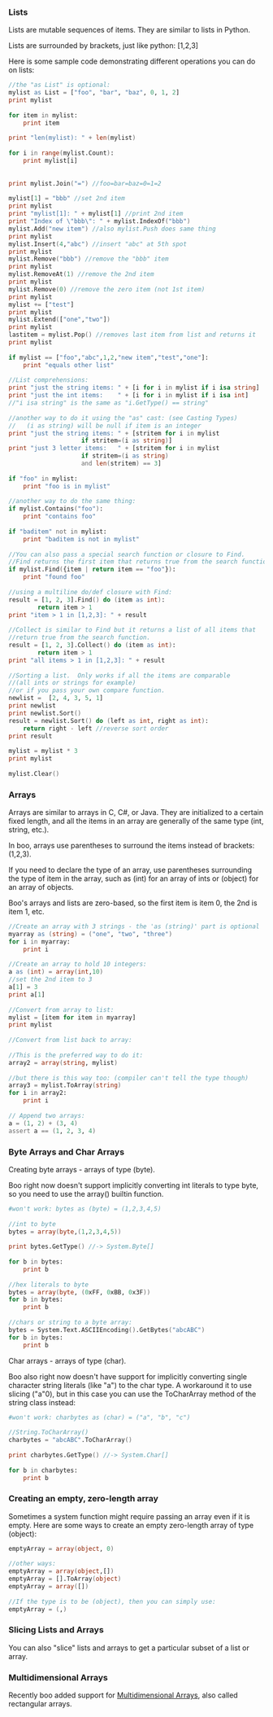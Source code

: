 ### Lists

Lists are mutable sequences of items. They are similar to lists in Python.

Lists are surrounded by brackets, just like python: [1,2,3]

Here is some sample code demonstrating different operations you can do on lists:

```boo
//the "as List" is optional:
mylist as List = ["foo", "bar", "baz", 0, 1, 2]
print mylist
 
for item in mylist:
    print item
 
print "len(mylist): " + len(mylist)
 
for i in range(mylist.Count):
    print mylist[i]
 
 
print mylist.Join("=") //foo=bar=baz=0=1=2
 
mylist[1] = "bbb" //set 2nd item
print mylist
print "mylist[1]: " + mylist[1] //print 2nd item
print "Index of \"bbb\": " + mylist.IndexOf("bbb")
mylist.Add("new item") //also mylist.Push does same thing
print mylist
mylist.Insert(4,"abc") //insert "abc" at 5th spot
print mylist
mylist.Remove("bbb") //remove the "bbb" item
print mylist
mylist.RemoveAt(1) //remove the 2nd item
print mylist
mylist.Remove(0) //remove the zero item (not 1st item)
print mylist
mylist += ["test"]
print mylist
mylist.Extend(["one","two"])
print mylist
lastitem = mylist.Pop() //removes last item from list and returns it
print mylist
 
if mylist == ["foo","abc",1,2,"new item","test","one"]:
    print "equals other list"
 
//List comprehensions:
print "just the string items: " + [i for i in mylist if i isa string]
print "just the int items:    " + [i for i in mylist if i isa int]
//"i isa string" is the same as "i.GetType() == string"
 
//another way to do it using the "as" cast: (see Casting Types)
//   (i as string) will be null if item is an integer
print "just the string items: " + [stritem for i in mylist
                    if stritem=(i as string)]
print "just 3 letter items:   " + [stritem for i in mylist
                    if stritem=(i as string)
                    and len(stritem) == 3]
 
if "foo" in mylist:
    print "foo is in mylist"
 
//another way to do the same thing:
if mylist.Contains("foo"):
    print "contains foo"
 
if "baditem" not in mylist:
    print "baditem is not in mylist"
 
//You can also pass a special search function or closure to Find.
//Find returns the first item that returns true from the search function.
if mylist.Find({item | return item == "foo"}):
    print "found foo"
 
//using a multiline do/def closure with Find:
result = [1, 2, 3].Find() do (item as int):
        return item > 1
print "item > 1 in [1,2,3]: " + result
 
//Collect is similar to Find but it returns a list of all items that
//return true from the search function.
result = [1, 2, 3].Collect() do (item as int):
        return item > 1
print "all items > 1 in [1,2,3]: " + result
 
//Sorting a list.  Only works if all the items are comparable
//(all ints or strings for example)
//or if you pass your own compare function.
newlist =  [2, 4, 3, 5, 1]
print newlist
print newlist.Sort()
result = newlist.Sort() do (left as int, right as int):
    return right - left //reverse sort order
print result
 
mylist = mylist * 3
print mylist
 
mylist.Clear()
```

### Arrays

Arrays are similar to arrays in C, C#, or Java. They are initialized to a certain fixed length, and all the items in an array are generally of the same type (int, string, etc.).

In boo, arrays use parentheses to surround the items instead of brackets: (1,2,3).

If you need to declare the type of an array, use parentheses surrounding the type of item in the array, such as (int) for an array of ints or (object) for an array of objects.

Boo's arrays and lists are zero-based, so the first item is item 0, the 2nd is item 1, etc.

```boo
//Create an array with 3 strings - the 'as (string)' part is optional
myarray as (string) = ("one", "two", "three")
for i in myarray:
    print i
 
//Create an array to hold 10 integers:
a as (int) = array(int,10)
//set the 2nd item to 3
a[1] = 3
print a[1]
 
//Convert from array to list:
mylist = [item for item in myarray]
print mylist
 
//Convert from list back to array:
 
//This is the preferred way to do it:
array2 = array(string, mylist)
 
//but there is this way too: (compiler can't tell the type though)
array3 = mylist.ToArray(string)
for i in array2:
    print i
 
// Append two arrays:
a = (1, 2) + (3, 4)
assert a == (1, 2, 3, 4)
```

### Byte Arrays and Char Arrays

Creating byte arrays - arrays of type (byte).

Boo right now doesn't support implicitly converting int literals to type byte, so you need to use the array() builtin function.

```boo
#won't work: bytes as (byte) = (1,2,3,4,5)
 
//int to byte
bytes = array(byte,(1,2,3,4,5))
 
print bytes.GetType() //-> System.Byte[]
 
for b in bytes:
    print b
 
//hex literals to byte
bytes = array(byte, (0xFF, 0xBB, 0x3F))
for b in bytes:
    print b
 
//chars or string to a byte array:
bytes = System.Text.ASCIIEncoding().GetBytes("abcABC")
for b in bytes:
    print b
```

Char arrays - arrays of type (char).

Boo also right now doesn't have support for implicitly converting single character string literals (like "a") to the char type. A workaround it to use slicing ("a"0), but in this case you can use the ToCharArray method of the string class instead:

```boo
#won't work: charbytes as (char) = ("a", "b", "c")
 
//String.ToCharArray()
charbytes = "abcABC".ToCharArray()
 
print charbytes.GetType() //-> System.Char[]
 
for b in charbytes:
    print b
```

### Creating an empty, zero-length array

Sometimes a system function might require passing an array even if it is empty. Here are some ways to create an empty zero-length array of type (object):

```boo
emptyArray = array(object, 0)
 
//other ways:
emptyArray = array(object,[])
emptyArray = [].ToArray(object)
emptyArray = array([])
 
//If the type is to be (object), then you can simply use:
emptyArray = (,)
```

### Slicing Lists and Arrays

You can also "slice" lists and arrays to get a particular subset of a list or array.

### Multidimensional Arrays

Recently boo added support for [Multidimensional Arrays](Multidimensional-Arrays), also called rectangular arrays.
